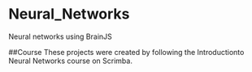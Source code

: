 # Neural_Networks
Neural networks using BrainJS

##Course
These projects were created by following the Introductionto Neural Networks course on Scrimba.
